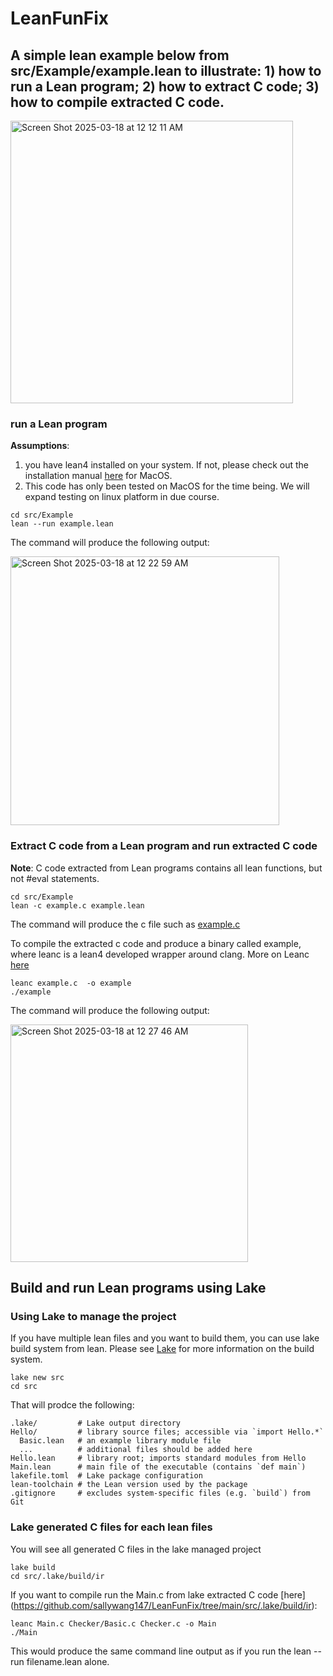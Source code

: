 # LeanFunFix

## A simple lean example below from src/Example/example.lean to illustrate: 1)  how to run a Lean program; 2) how to extract C code; 3) how to compile extracted C code.

<img width="452" alt="Screen Shot 2025-03-18 at 12 12 11 AM" src="https://github.com/user-attachments/assets/4e78e930-5a1e-4566-998d-7cf24013c0b4" />

### run a Lean program

**Assumptions**: 
1. you have lean4 installed on your system. If not, please check out the installation manual [here](https://leanprover-community.github.io/install/macos.html) for MacOS.
2. This code has only been tested on MacOS for the time being. We will expand testing on linux platform in due course. 

```
cd src/Example
lean --run example.lean
```
The command will produce the following output: 

<img width="430" alt="Screen Shot 2025-03-18 at 12 22 59 AM" src="https://github.com/user-attachments/assets/039ed496-ecf2-41d2-afc6-c3242a7adcef" />

### Extract C code from a Lean program and run extracted C code

**Note**: C code extracted from Lean programs contains all lean functions, but not #eval statements. 

```
cd src/Example
lean -c example.c example.lean
```

The command will produce the c file such as [example.c](https://github.com/sallywang147/LeanFunFix/blob/main/src/Example/example.c)

To compile the extracted c code and produce a binary called example, where leanc is a lean4 developed wrapper around clang. More on Leanc [here](https://github.com/leanprover/lean4/blob/master/src/Leanc.lean)
```
leanc example.c  -o example
./example
```
The command will produce the following output: 

<img width="380" alt="Screen Shot 2025-03-18 at 12 27 46 AM" src="https://github.com/user-attachments/assets/461acba9-8543-45d8-bd5c-8bb2272a2eb4" />

## Build and run Lean programs using Lake

### Using Lake to manage the project 

If you have multiple lean files and you want to build them, you can use lake build system from lean. Please see [Lake](https://github.com/leanprover/lean4/blob/master/src/lake/README.md) for more information on the build system. 

```
lake new src
cd src
```

That will prodce the following: 
```
.lake/         # Lake output directory
Hello/         # library source files; accessible via `import Hello.*`
  Basic.lean   # an example library module file
  ...          # additional files should be added here
Hello.lean     # library root; imports standard modules from Hello
Main.lean      # main file of the executable (contains `def main`)
lakefile.toml  # Lake package configuration
lean-toolchain # the Lean version used by the package
.gitignore     # excludes system-specific files (e.g. `build`) from Git
```

### Lake generated C files for each lean files

You will see all generated C files in the lake managed project

```
lake build
cd src/.lake/build/ir
```

If you want to compile run the Main.c from lake extracted C code [here] (https://github.com/sallywang147/LeanFunFix/tree/main/src/.lake/build/ir): 

```
leanc Main.c Checker/Basic.c Checker.c -o Main
./Main
```
This would produce the same command line output as if you run the lean --run filename.lean alone. 




